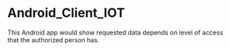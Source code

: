 # Android_Client_IOT
This Android app would show requested data depends on level of access that the authorized person has.
